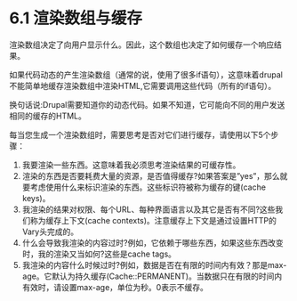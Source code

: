 # 6.1 渲染数组与缓存

渲染数组决定了向用户显示什么。因此，这个数组也决定了如何缓存一个响应结果。

如果代码动态的产生渲染数组（通常的说，使用了很多if语句），这意味着drupal不能简单地缓存渲染数组中渲染HTML,它需要调用这些代码（所有的if语句）。

换句话说:Drupal需要知道你的动态代码。如果不知道，它可能向不同的用户发送相同的缓存的HTML。



每当您生成一个渲染数组时，需要思考是否对它们进行缓存，请使用以下5个步骤：

1. 我要渲染一些东西。这意味着我必须思考渲染结果的可缓存性。
2. 渲染的东西是否要耗费大量的资源，是否值得缓存?如果答案是”yes”，那么就要考虑使用什么来标识渲染的东西。这些标识符被称为缓存的键\(cache keys\)。
3. 我渲染的结果对权限、每个URL、每种界面语言以及其它是否有不同?这些我们称为缓存上下文\(cache contexts\)。注意缓存上下文是通过设置HTTP的Vary头完成的。
4. 什么会导致我渲染的内容过时?例如，它依赖于哪些东西，如果这些东西改变时，我的渲染又当如何?这些是cache tags。
5. 我渲染的内容什么时候过时?例如，数据是否在有限的时间内有效？那是max-age。它默认为持久缓存\(Cache::PERMANENT\)。当数据只在有限的时间内有效时，请设置max-age，单位为秒。0表示不缓存。




